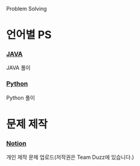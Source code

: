Problem Solving

# 언어별 PS
### [JAVA](https://github.com/alstjr6211/ProblemSolve/tree/JAVA)
JAVA 풀이

### [Python](https://github.com/alstjr6211/ProblemSolve/tree/Python)
Python 풀이

# 문제 제작
### [Notion](https://rogue-cornflower-a3f.notion.site/19f8997cf2b48064965cc3f1ac172715?v=19f8997cf2b48022bafd000cf23dd1e8&p=19f8997cf2b48086abc3f165fcd9207d&pm=s)
개인 제작 문제 업로드(저작권은 Team Duzz에 있습니다.)
